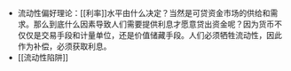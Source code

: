 - 流动性偏好理论：[[利率]]水平由什么决定？当然是可贷资金市场的供给和需求。那么到底什么因素导致人们需要提供利息才愿意贷出资金呢？因为货币不仅仅是交易手段和计量单位，还是价值储藏手段。人们必须牺牲流动性，因此作为补偿，必须获取利息。
- [[流动性陷阱]]
